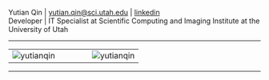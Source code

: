 
Yutian Qin | <a href="mailto:yutian.qin@sci.utah.edu">yutian.qin@sci.utah.edu</a> | <a href="https://www.linkedin.com/in/yutianqin" target="_blank">linkedin</a> <br>
Developer | IT Specialist at Scientific Computing and Imaging Institute at the University of Utah

<!-- <table style="width: 100%;">
    <td style="width: 49%;">
        <p align="left"> Languages
            <a href="https://www.java.com" target="_blank" rel="noreferrer">
                <img src="https://raw.githubusercontent.com/devicons/devicon/master/icons/java/java-original.svg" alt="java" width="20" height="20"/>
            </a>
            <a href="https://www.w3schools.com/cpp/" target="_blank" rel="noreferrer">
                <img src="https://raw.githubusercontent.com/devicons/devicon/master/icons/cplusplus/cplusplus-original.svg" alt="cplusplus" width="20" height="20"/>
            </a>
            <a href="https://www.w3schools.com/cs/" target="_blank" rel="noreferrer">
                <img src="https://raw.githubusercontent.com/devicons/devicon/master/icons/csharp/csharp-original.svg" alt="csharp" width="20" height="20"/>
            </a>
            <a href="https://developer.mozilla.org/en-US/docs/Web/JavaScript" target="_blank" rel="noreferrer">
                <img src="https://raw.githubusercontent.com/devicons/devicon/master/icons/javascript/javascript-original.svg" alt="javascript" width="20" height="20"/>
            </a>
            <a href="https://www.python.org" target="_blank" rel="noreferrer">
                <img src="https://raw.githubusercontent.com/devicons/devicon/master/icons/python/python-original.svg" alt="python" width="20" height="20"/>
            </a>
        </p>
        <p align="left"> Cloud Platform
            <a href="https://www.docker.com/" target="_blank"       rel="noreferrer"> 
                <img src="https://raw.githubusercontent.com/devicons/devicon/master/icons/docker/docker-original-wordmark.svg" alt="docker" width="20" height="20"/> 
            </a>
            <a href="https://kubernetes.io" target="_blank" rel="noreferrer">
                <img src="https://www.vectorlogo.zone/logos/kubernetes/kubernetes-icon.svg" alt="kubernetes" width="20" height="20"/> 
            </a>
            <a href="https://cloud.google.com" target="_blank" rel="noreferrer">
                <img src="https://www.vectorlogo.zone/logos/google_cloud/google_cloud-icon.svg" alt="gcp" width="20" height="20"/> 
            </a>
            <a href="https://aws.amazon.com" target="_blank" rel="noreferrer">
                <img src="https://raw.githubusercontent.com/devicons/devicon/master/icons/amazonwebservices/amazonwebservices-original-wordmark.svg" alt="aws" width="20" height="20"/> 
            </a>
        </p>
        <p align="left"> Frameworks and Libraries
            <a href="https://spring.io/" target="_blank" rel="noreferrer">
                <img src="https://www.vectorlogo.zone/logos/springio/springio-icon.svg" alt="spring" width="20" height="20"/> 
            </a>
            <a href="https://www.qt.io/" target="_blank" rel="noreferrer"> 
                <img src="https://upload.wikimedia.org/wikipedia/commons/0/0b/Qt_logo_2016.svg" alt="qt" width="20" height="20"/>
            </a>
            <a href="https://dotnet.microsoft.com/" target="_blank" rel="noreferrer">
                <img src="https://raw.githubusercontent.com/devicons/devicon/master/icons/dot-net/dot-net-original-wordmark.svg" alt="dotnet" width="20" height="20"/> 
            </a>
        </p>
        <p align="left"> Data Analysis and ML Libraries
            <a href="https://seaborn.pydata.org/" target="_blank" rel="noreferrer">
                <img src="https://seaborn.pydata.org/_images/logo-mark-lightbg.svg" alt="seaborn" width="20" height="20"/> 
            </a>
            <a href="https://pandas.pydata.org/" target="_blank" rel="noreferrer">
                <img src="https://raw.githubusercontent.com/devicons/devicon/2ae2a900d2f041da66e950e4d48052658d850630/icons/pandas/pandas-original.svg" alt="pandas" width="20" height="20"/> 
            </a>
            <a href="https://pytorch.org/" target="_blank" rel="noreferrer">
                <img src="https://www.vectorlogo.zone/logos/pytorch/pytorch-icon.svg" alt="pytorch" width="20" height="20"/> 
            </a>
            <a href="https://www.tensorflow.org" target="_blank" rel="noreferrer">
                <img src="https://www.vectorlogo.zone/logos/tensorflow/tensorflow-icon.svg" alt="tensorflow" width="20" height="20"/> 
            </a>
            <a href="https://d3js.org/" target="_blank" rel="noreferrer">
                <img src="https://raw.githubusercontent.com/devicons/devicon/master/icons/d3js/d3js-original.svg" alt="d3js" width="20" height="20"/> 
            </a>
            <a href="https://scikit-learn.org/" target="_blank" rel="noreferrer">
                <img src="https://upload.wikimedia.org/wikipedia/commons/0/05/Scikit_learn_logo_small.svg" alt="scikit_learn" width="20" height="20"/> 
            </a>
        </p>
        <p align="left"> Others
            <a href="https://developer.android.com" target="_blank" rel="noreferrer">
                <img src="https://raw.githubusercontent.com/devicons/devicon/master/icons/android/android-original-wordmark.svg" alt="android" width="20" height="20"/>
            </a>
            <a href="https://www.mysql.com/" target="_blank" rel="noreferrer">
                <img src="https://raw.githubusercontent.com/devicons/devicon/master/icons/mysql/mysql-original-wordmark.svg" alt="mysql" width="20" height="20"/> 
            </a>
            <a href="https://postman.com" target="_blank" rel="noreferrer">
            <img src="https://www.vectorlogo.zone/logos/getpostman/getpostman-icon.svg" alt="postman" width="20" height="20"/> </a>
        </p>
        <p align="left"> Graphics & Deisng
            <a href="https://www.photoshop.com/en" target="_blank" rel="noreferrer">
                <img src="https://raw.githubusercontent.com/devicons/devicon/master/icons/photoshop/photoshop-line.svg" alt="photoshop" width="20" height="20"/> 
            </a>
            <a href="https://www.adobe.com/in/products/illustrator.html" target="_blank" rel="noreferrer">
                <img src="https://www.vectorlogo.zone/logos/adobe_illustrator/adobe_illustrator-icon.svg" alt="illustrator" width="20" height="20"/> 
            </a>
            <a href="https://www.blender.org/" target="_blank" rel="noreferrer">
                <img src="https://download.blender.org/branding/community/blender_community_badge_white.svg" alt="blender" width="20" height="20"/> 
            </a>
            <a href="https://www.figma.com/" target="_blank" rel="noreferrer">
                <img src="https://www.vectorlogo.zone/logos/figma/figma-icon.svg" alt="figma" width="20" height="20"/> 
            </a>
        </p>
    </td>
    <td style="width: 70%;">
        <table style="width: 100%; table-layout: fixed;>
            <tr>
                <td colspan="2" style="width: 100%;">
                    <div style="display: flex; align-items: left;">
                        <h3 style="margin: 0;">Projects <img src="https://media.tenor.com/-UygBh3nnfEAAAAC/coding.gif" alt="Coding" style="height: 25px; margin-left: 10px; object-fit: cover; flex-grow: 1;"></h3>
                    </div>
                </td>
            </tr>
            <tr>
                <td style="width: 50%;">
                    <ul>
                        <li><a href="Synthesizer">Synthesizer</a></li>
                        <li><a href="MSDScript">MSDScript</a></li>
                        <li><a href="Encrypted_Filesystem">Encrypted File System</a></li>
                        <li><a href="lite_DNS_Resolver">Lite DNS Resolver</a></li>
                        <li><a href="AndroidChatClient">Android Chat Client</a></li>
                        <li><a href="HTTP_Web_Server">HTTP Web Server</a></li>
                    </ul>
                </td>
                <td style="width: 50%;">
                    <ul>
                        <li><a href="AndroidDrawingProject">Android Drawing App</a></li>
                        <li><a href="BingChillings">BingChillings</a></li>
                        <li><a href="catching_donut">Catch Donut!</a></li>
                        <li><a href="fighting_man_SFML">Fightman</a></li>
                        <li><a href="NotTheBee">Not The Bee</a></li>
                        <li><a href="us-states-game">US States</a></li>
                    </ul>
                </td>
            </tr>
        </table>
    </td>
</table> -->


---


<table style="width: 100%;">
    <td tyle="width: 50%;">
        <img align="left" src="https://github-readme-stats.vercel.app/api/top-langs?username=yutianqin&show_icons=true&locale=en&layout=compact" alt="yutianqin"/>
    </td>
    <td style="width:60%;">
        <img align="right" src="https://github-readme-streak-stats.herokuapp.com/?user=yutianqin&" alt="yutianqin"/>
    </td>
</table>

---
